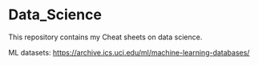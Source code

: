 # Data_Science
This repository contains my Cheat sheets on data science.

 ML datasets: https://archive.ics.uci.edu/ml/machine-learning-databases/
